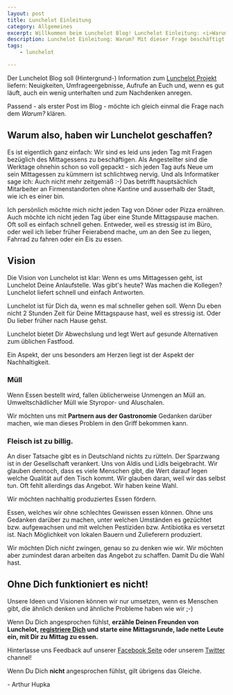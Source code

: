 ```yaml
---
layout: post
title: Lunchelot Einleitung
category: Allgemeines
excerpt: Willkommen beim Lunchelot Blog! Lunchelot Einleitung: <i>Warum?</i> Mit dieser Frage beschäftigt sich der erste Eintrag im Blog.
description: Lunchelot Einleitung: Warum? Mit dieser Frage beschäftigt sich der erste Post im Lunchelot Blog.
tags:
    - lunchelot

---
```



Der Lunchelot Blog soll (Hintergrund-) Information zum <a href="https://lunchelot.de/">Lunchelot Projekt</a> liefern: Neuigkeiten, Umfrageergebnisse,
Aufrufe an Euch und, wenn es gut läuft, auch ein wenig unterhalten und zum Nachdenken anregen.

Passend - als erster Post im Blog - möchte ich gleich einmal die Frage nach dem <i>Warum?</i> klären.


## Warum also, haben wir Lunchelot geschaffen?

Es ist eigentlich ganz einfach:
Wir sind es leid uns jeden Tag mit Fragen bezüglich des Mittagessens zu beschäftigen. Als Angestellter
sind die Werktage ohnehin schon so voll gepackt - sich jeden Tag aufs Neue um sein Mittagessen zu kümmern ist schlichtweg nervig.
Und als Informatiker sage ich: Auch nicht mehr zeitgemäß :-)
Das betrifft hauptsächlich Mitarbeiter an Firmenstandorten ohne Kantine und ausserhalb der Stadt, wie ich es einer bin.

Ich persönlich möchte mich nicht jeden Tag von Döner oder Pizza ernähren. Auch möchte ich nicht jeden Tag über eine Stunde
Mittagspause machen. Oft soll es einfach schnell gehen. Entweder, weil es stressig ist
im Büro, oder weil ich lieber früher Feierabend mache, um an den See zu liegen, Fahrrad zu fahren oder ein Eis zu essen.


## Vision

Die Vision von Lunchelot ist klar: Wenn es ums Mittagessen geht, ist Lunchelot Deine Anlaufstelle.
Was gibt's heute? Was machen die Kollegen? Lunchelot liefert schnell und einfach Antworten.

Lunchelot ist für Dich da, wenn es mal schneller gehen soll. Wenn Du eben nicht 2 Stunden Zeit für Deine Mittagspause
hast, weil es stressig ist. Oder Du lieber früher nach Hause gehst.

Lunchelot bietet Dir Abwechslung und legt Wert auf gesunde Alternativen zum üblichen Fastfood.


<p class="message">
  Ein Aspekt, der uns besonders am Herzen liegt ist der Aspekt der Nachhaltigkeit.
</p>

### Müll

Wenn Essen bestellt wird, fallen üblicherweise Unmengen an Müll an. Umweltschädlicher Müll wie Styropor- und Aluschalen.
<p class="message">
Wir möchten uns mit <strong>Partnern aus der Gastronomie</strong> Gedanken darüber machen, wie man dieses Problem in den Griff bekommen kann.
</p>

### Fleisch ist zu billig.

An diser Tatsache gibt es in Deutschland nichts zu rütteln.
Der Sparzwang ist in der Gesellschaft verankert. Uns von Aldis und Lidls beigebracht.
Wir glauben dennoch, dass es viele Menschen gibt, die Wert darauf legen welche Qualität auf den Tisch kommt.
Wir glauben daran, weil wir das selbst tun. Oft fehlt allerdings das Angebot. Wir haben keine Wahl.

<p class="message">
Wir möchten nachhaltig produziertes Essen fördern.
</p>

Essen, welches wir ohne schlechtes Gewissen essen können. Ohne uns Gedanken darüber zu machen, unter welchen
Umständen es gezüchtet bzw. aufgewachsen und mit welchen Pestiziden bzw. Antibiotika es versetzt ist.
Nach Möglichkeit von lokalen Bauern und Zulieferern produziert.

Wir möchten Dich <i>nicht</i> zwingen, genau so zu denken wie wir. Wir möchten aber zumindest daran arbeiten das Angebot
zu schaffen. Damit Du die Wahl hast.


## Ohne Dich funktioniert es nicht!

Unsere Ideen und Visionen können wir nur umsetzen, wenn es Menschen gibt, die ähnlich denken und ähnliche Probleme
haben wie wir ;-)

Wenn Du Dich angesprochen fühlst, <strong>erzähle Deinen Freunden von Lunchelot,
<a href="https://lunchelot.de/signup">registriere Dich</a> und starte eine Mittagsrunde, lade nette Leute ein, mit Dir zu Mittag zu essen.</strong>

Hinterlasse uns Feedback auf unserer <a href="https://www.facebook.com/pages/Lunchelot/817285571685255">Facebook Seite</a> oder unserem <a href="https://twitter.com/LunchelotDE">Twitter</a> channel!

Wenn Du Dich <strong>nicht</strong> angesprochen fühlst, gilt übrigens das Gleiche.


\- Arthur Hupka

